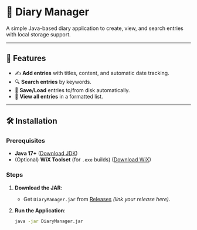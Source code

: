 # 📓 Diary Manager

A simple Java-based diary application to create, view, and search entries with local storage support.



---

## 🚀 Features
- ✍️ **Add entries** with titles, content, and automatic date tracking.
- 🔍 **Search entries** by keywords.
- 💾 **Save/Load** entries to/from disk automatically.
- 📅 **View all entries** in a formatted list.

---

## 🛠️ Installation

### Prerequisites
- **Java 17+** ([Download JDK](https://adoptium.net/))
- (Optional) **WiX Toolset** (for `.exe` builds) ([Download WiX](https://wixtoolset.org/))

### Steps
1. **Download the JAR**:
   - Get `DiaryManager.jar` from [Releases](#) *(link your release here)*.
   
2. **Run the Application**:
   ```bash
   java -jar DiaryManager.jar
